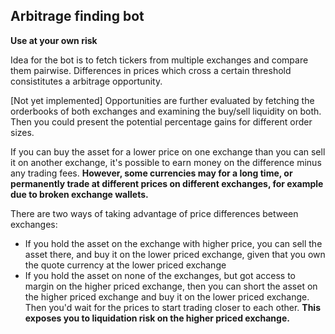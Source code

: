 ## Arbitrage finding bot

**Use at your own risk**  

Idea for the bot is to fetch tickers from multiple exchanges and compare them pairwise.
Differences in prices which cross a certain threshold consistitutes a arbitrage opportunity.

[Not yet implemented] Opportunities are further evaluated by fetching the orderbooks of
both exchanges and examining the buy/sell liquidity on both. Then you could present the potential percentage gains
for different order sizes.

If you can buy the asset for a lower price on one exchange than you can sell it on another exchange,
it's possible to earn money on the difference minus any trading fees. **However, some currencies may for a long time, or permanently trade at different prices on different exchanges, for example due to broken exchange wallets.**

There are two ways of taking advantage of price differences between exchanges:
- If you hold the asset on the exchange with higher price, you can sell the asset there, 
and buy it on the lower priced exchange, given that you own the quote currency at the lower priced exchange
- If you hold the asset on none of the exchanges, but got access to margin on the higher priced exchange, 
then you can short the asset on the higher priced exchange and buy it on the lower priced exchange. Then you'd 
wait for the prices to start trading closer to each other. **This exposes you to liquidation risk on the higher 
priced exchange.**
